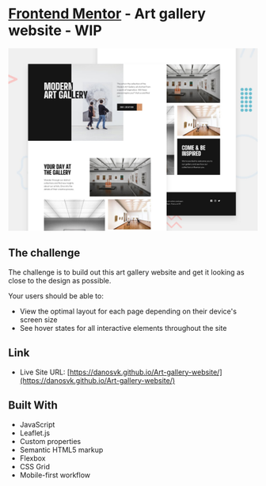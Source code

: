 # [Frontend Mentor](frontendmentor.io/) - Art gallery website - WIP 
![](./assets/screenshot.jpg)

## The challenge
The challenge is to build out this art gallery website and get it looking as close to the design as possible.

Your users should be able to:

- View the optimal layout for each page depending on their device's screen size
- See hover states for all interactive elements throughout the site

## Link

- Live Site URL: [https://danosvk.github.io/Art-gallery-website/](https://danosvk.github.io/Art-gallery-website/)

## Built With

- JavaScript
- Leaflet.js
- Custom properties
- Semantic HTML5 markup
- Flexbox
- CSS Grid
- Mobile-first workflow



